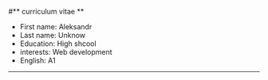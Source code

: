 #** сurriculum vitae **


* First name: Aleksandr
* Last name: Unknow
* Education: High shcool
* interests: Web development
* English: A1
---





